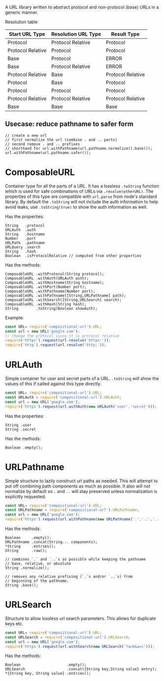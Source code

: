 A URL library written to abstract protocol and non-protocol (base) URLs in a generic manner.

Resolution table

|Start URL Type|Resolution URL Type|Result Type|
|---|---|---|
|Protocol|Protocol Relative|Protocol|
|Protocol Relative|Protocol|Protocol|
|Base|Protocol|ERROR|
|Base|Protocol Relative|ERROR|
|Protocol Relative|Base|Protocol Relative|
|Protocol|Base|Protocol|
|Protocol|Protocol|Protocol|
|Protocol Relative|Protocol Relative|Protocol Relative|
|Base|Base|Base|

## Usecase: reduce pathname to safer form

```
// create a new url
// first normalize the url (combine . and .. parts)
// second remove . and .. prefixes 
// shorthand for url.withPathname(url.pathname.normalize().base());
url.withPathname(url.pathname.safer());
```

# ComposableURL

Container type for all the parts of a URL. It has a lossless `.toString` function which is used for safe combinations of URLs via `.resolve(otherURL)`. The properties of this type are compatible with `url.parse` from node's standard library. By default the `.toString` will not include the auth information to help avoid leaks, use `.toString(true)` to show the auth information as well.

Has the properties:

```
String   .protocol
URLAuth  .auth
String   .hostname
Number   .port
URLPath  .pathname
URLQuery .search
String   .hash
Boolean  .isProtocolRelative // computed from other properties
```

Has the methods:

```
ComposableURL .withProtocol(String protocol);
ComposableURL .withAuth(URLAuth auth);
ComposableURL .withHostname(String hostname);
ComposableURL .withPort(Number port);
ComposableURL .withPathname(Number port);
ComposableURL .withPathname([String,URLPathname] path);
ComposableURL .withSearch([String,URLSearch] search);
ComposableURL .withHash(String hash);
String        .toString(Boolean showAuth);
```

Example:

```javascript
const URL= require('compositional-url').URL;
const url = new URL('google.com');
// change the protocol since it is protocol relative
require('https').request(url.resolve('https:'));
require('http').request(url.resolve('http:'));
```

# URLAuth

Simple container for user and secret parts of a URL. `.toString` *will* show the values of this if called against this type directly.

```javascript
const URL= require('compositional-url').URL;
const URLAuth = require('compositional-url').URLAuth;
const url = new URL('google.com');
require('https').request(url.withAuth(new URLAuth('user','secret')));
``` 

Has the properties: 

```
String .user
String .secret
```

Has the methods:

```
Boolean .empty();
```

# URLPathname

Simple structure to lazily construct url paths as needed. This will attempt to put off combining path components as much as possible. It also will not normalize by default so `.` and `..` will stay preserved unless normalization is explicitly requested.

```javascript
const URL= require('compositional-url').URL;
const URLPathname = require('compositional-url').URLPathname;
const url = new URL('google.com');
require('https').request(url.withPathname(new URLPathname('.','..','..','f')));
``` 

Has the methods:

```
Boolean     .empty();
URLPathname .concat(String... components);
*String     .entries();
String      .raw();

// combines `.` and `..`s as possible while keeping the pathname
// base, relative, or absolute
String .normalize();

// removes any relative prefixing (`.`s and/or `..`s) from
// beginning of the pathname.
String .base();
```

# URLSearch

Structure to allow lossless url search parameters. This allows for duplicate keys etc.

```javascript
const URL= require('compositional-url').URL;
const URLSearch = require('compositional-url').URLSearch;
const url = new URL('google.com');
require('https').request(url.withSearch(new URLSearch('?a=b&a=c')));
``` 

Has the methods:

```
Boolean                     .empty();
URLSearch                   .concat({String key,String value} entry);
*{String key, String value} .entries();
```
